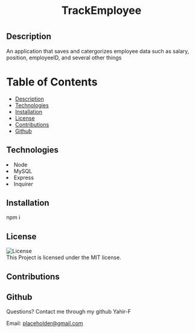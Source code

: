 
   <h1 align ="center">TrackEmployee<h1>



## Description
An application that saves and catergorizes employee data such as salary, position, employeeID, and several other things 

# Table of Contents
* [Description](#description)
* [Technologies](#technologies)
* [Installation](#installation)
* [License](#license)
* [Contributions](#contributions)
* [Github](#github)

## Technologies

<li>Node</li>
<li>MySQL</li>
<li>Express</li>
<LI>Inquirer</LI>




## Installation
npm i

## License
![License](https://img.shields.io/badge/license-MIT-blue.svg)
<br>
This Project is licensed under the MIT license.

## Contributions


## Github
Questions? 
Contact me through my github Yahir-F

Email: placeholder@gmail.com






    